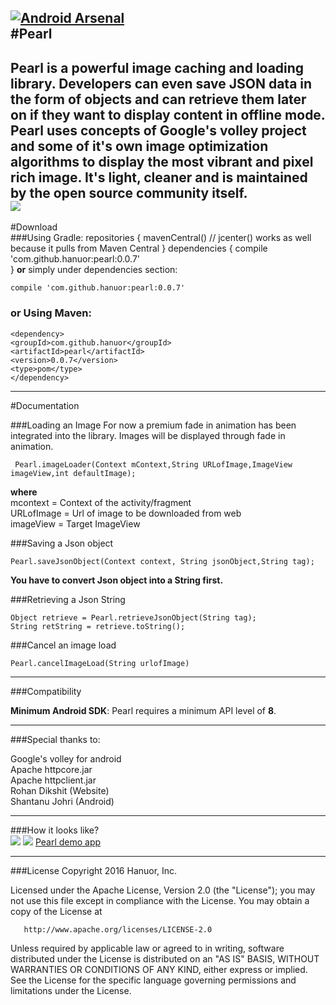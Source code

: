 [![Android Arsenal](https://img.shields.io/badge/Android%20Arsenal-Pearl-blue.svg?style=flat-square)](http://android-arsenal.com/details/1/4081)   
#Pearl
----
Pearl is a powerful image caching and loading library. Developers can even save JSON data in the form of objects and can retrieve them later on if they want to display content in offline mode.    
Pearl uses concepts of Google's volley project and some of it's own image optimization algorithms to display the most vibrant and pixel rich image. It's light, cleaner and is maintained by the open source community itself.    
![](https://s32.postimg.org/wjw8qon51/pearl.png)
------    
#Download    
###Using Gradle:
    repositories {
    mavenCentral() // jcenter() works as well because it pulls from Maven Central
    }
    dependencies {
    compile 'com.github.hanuor:pearl:0.0.7'    
    }
**or** simply under dependencies section:   
  
    compile 'com.github.hanuor:pearl:0.0.7'    

### or Using Maven:
    <dependency>
    <groupId>com.github.hanuor</groupId>
    <artifactId>pearl</artifactId>
    <version>0.0.7</version>
    <type>pom</type>
    </dependency>

------
#Documentation

###Loading an Image
For now a premium fade in animation has been integrated into the library. Images will be displayed through fade in animation.

     Pearl.imageLoader(Context mContext,String URLofImage,ImageView imageView,int defaultImage);  

**where**   
mcontext = Context of the activity/fragment   
URLofImage = Url of image to be downloaded from web   
imageView = Target ImageView   

###Saving a Json object

    Pearl.saveJsonObject(Context context, String jsonObject,String tag);     

**You have to convert Json object into a String first.**   

###Retrieving a Json String   

    Object retrieve = Pearl.retrieveJsonObject(String tag);     
    String retString = retrieve.toString();     

###Cancel an image load

    Pearl.cancelImageLoad(String urlofImage)    

------
###Compatibility

**Minimum Android SDK**: Pearl requires a minimum API level of **8**.    

---------
###Special thanks to:

Google's volley for android   
Apache httpcore.jar   
Apache httpclient.jar     
Rohan Dikshit (Website)     
Shantanu Johri (Android)     

-----------     
###How it looks like?     
![](https://s32.postimg.org/7ijw20a5h/Screenshot_2016_08_06_13_41_24_182_nexus6p_portr.png)
![](https://s8.postimg.org/i6vw11yph/playicon.png)
[Pearl demo app](https://play.google.com/store/apps/details?id=com.hanuor.pearl_demonstration)




---------

###License
Copyright 2016 Hanuor, Inc.

   Licensed under the Apache License, Version 2.0 (the "License");
   you may not use this file except in compliance with the License.
   You may obtain a copy of the License at

       http://www.apache.org/licenses/LICENSE-2.0

   Unless required by applicable law or agreed to in writing, software
   distributed under the License is distributed on an "AS IS" BASIS,
   WITHOUT WARRANTIES OR CONDITIONS OF ANY KIND, either express or implied.
   See the License for the specific language governing permissions and
   limitations under the License.



